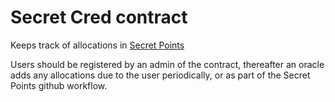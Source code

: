 # Secret Cred contract

Keeps track of allocations in [Secret Points](https://secretfoundation.github.io/SecretPoints)

Users should be registered by an admin of the contract, thereafter an oracle 
adds any allocations due to the user periodically, or as part of the Secret Points github workflow.